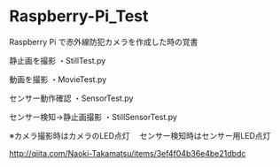 # Raspberry-Pi_Test

Raspberry Pi で赤外線防犯カメラを作成した時の覚書

静止画を撮影
・StillTest.py

動画を撮影
・MovieTest.py

センサー動作確認
・SensorTest.py

センサー検知→静止画撮影
・StillSensorTest.py

※カメラ撮影時はカメラのLED点灯
　センサー検知時はセンサー用LED点灯

http://qiita.com/Naoki-Takamatsu/items/3ef4f04b36e4be21dbdc

